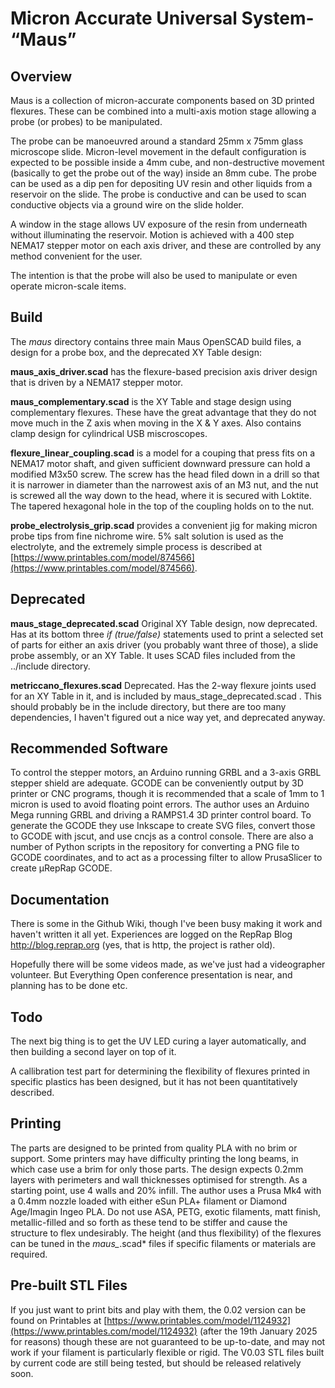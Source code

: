 # **M**icron **A**ccurate **U**niversal **S**ystem- “Maus”

## Overview
Maus is a collection of micron-accurate components based on 3D printed flexures. These can be combined into a multi-axis motion stage allowing a probe (or probes) to be manipulated.

The probe can be manoeuvred around a standard 25mm x 75mm glass microscope slide. Micron-level movement in the default configuration is expected to be possible inside a 4mm cube, and non-destructive movement (basically to get the probe out of the way) inside an 8mm cube. The probe can be used as a dip pen for depositing UV resin and other liquids from a reservoir on the slide. The probe is conductive and can be used to scan conductive objects via a ground wire on the slide holder.

A window in the stage allows UV exposure of the resin from underneath without illuminating the reservoir. Motion is achieved with a 400 step NEMA17 stepper motor on each axis driver, and these are controlled by any method convenient for the user.

The intention is that the probe will also be used to manipulate or even operate micron-scale items.

## Build
The *maus* directory contains three main Maus OpenSCAD build files, a design for a probe box, and the deprecated XY Table design:

**maus_axis_driver.scad** has the flexure-based precision axis driver design that is driven by a NEMA17 stepper motor.

**maus_complementary.scad** is the XY Table and stage design using complementary flexures. These have the great advantage that they do not move much in the Z axis when moving in the X & Y axes. Also contains clamp design for cylindrical USB miscroscopes.

**flexure_linear_coupling.scad** is a model for a couping that press fits on a NEMA17 motor shaft, and given sufficient downward pressure can hold a modified M3x50 screw. The screw has the head filed down in a drill so that it is narrower in diameter than the narrowest axis of an M3 nut, and the nut is screwed all the way down to the head, where it is secured with Loktite. The tapered hexagonal hole in the top of the coupling holds on to the nut.

**probe_electrolysis_grip.scad** provides a convenient jig for making micron probe tips from fine nichrome wire. 5% salt solution is used as the electrolyte, and the extremely simple process is described at [https://www.printables.com/model/874566](https://www.printables.com/model/874566).

## Deprecated

**maus_stage_deprecated.scad** Original XY Table design, now deprecated. Has at its bottom three *if (true/false)* statements used to print a selected set of parts for either an axis driver (you probably want three of those), a slide probe assembly, or an XY Table. It uses SCAD files included from the ../include directory.

**metriccano_flexures.scad** Deprecated. Has the 2-way flexure joints used for an XY Table in it, and is included by maus_stage_deprecated.scad . This should probably be in the include directory, but there are too many dependencies, I haven't figured out a nice way yet, and deprecated anyway.

## Recommended Software
To control the stepper motors, an Arduino running GRBL and a 3-axis GRBL stepper shield are adequate. GCODE can be conveniently output by 3D printer or CNC programs, though it is recommended that a scale of 1mm to 1 micron is used to avoid floating point errors. The author uses an Arduino Mega running GRBL and driving a RAMPS1.4 3D printer control board. To generate the GCODE they use Inkscape to create SVG files, convert those to GCODE with jscut, and use cncjs as a control console. There are also a number of Python scripts in the repository for converting a PNG file to GCODE coordinates, and to act as a processing filter to allow PrusaSlicer to create μRepRap GCODE.

## Documentation
There is some in the Github Wiki, though I've been busy making it work and haven't written it all yet. Experiences are logged on the RepRap Blog http://blog.reprap.org (yes, that is http, the project is rather old).

Hopefully there will be some videos made, as we've just had a videographer volunteer. But Everything Open conference presentation is near, and planning has to be done etc.

## Todo
The next big thing is to get the UV LED curing a layer automatically, and then building a second layer on top of it.

A callibration test part for determining the flexibility of flexures printed in specific plastics has been designed, but it has not been quantitatively described.

## Printing
The parts are designed to be printed from quality PLA with no brim or support. Some printers may have difficulty printing the long beams, in which case use a brim for only those parts. The design expects 0.2mm layers with perimeters and wall thicknesses optimised for strength. As a starting point, use 4 walls and 20% infill. The author uses a Prusa Mk4 with a 0.4mm nozzle loaded with either eSun PLA+ filament or Diamond Age/Imagin Ingeo PLA. Do not use ASA, PETG, exotic filaments, matt finish, metallic-filled and so forth as these tend to be stiffer and cause the structure to flex undesirably. The height (and thus flexibility) of the flexures can be tuned in the *maus_*.scad* files if specific filaments or materials are required.

## Pre-built STL Files
If you just want to print bits and play with them, the 0.02 version can be found on Printables at [https://www.printables.com/model/1124932](https://www.printables.com/model/1124932) (after the 19th January 2025 for reasons) though these are not guaranteed to be up-to-date, and may not work if your filament is particularly flexible or rigid. The V0.03 STL files built by current code are still being tested, but should be released relatively soon.
